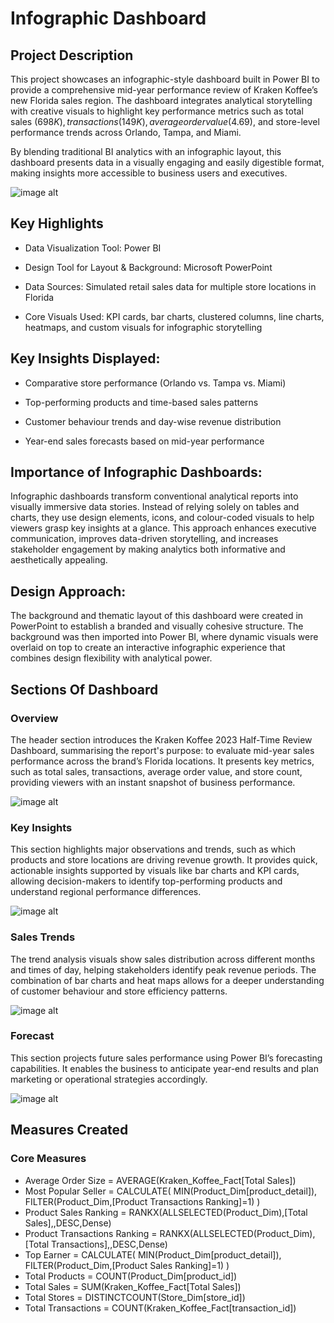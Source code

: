 # Infographic Dashboard
## Project Description
This project showcases an infographic-style dashboard built in Power BI to provide a comprehensive mid-year performance review of Kraken Koffee’s new Florida sales region. The dashboard integrates analytical storytelling with creative visuals to highlight key performance metrics such as total sales ($698K), transactions (149K), average order value ($4.69), and store-level performance trends across Orlando, Tampa, and Miami.

By blending traditional BI analytics with an infographic layout, this dashboard presents data in a visually engaging and easily digestible format, making insights more accessible to business users and executives.

![image alt](https://github.com/gouravjain77/Infographic_Dashboard/blob/main/full.png?raw=true)

## Key Highlights
- Data Visualization Tool: Power BI

- Design Tool for Layout & Background: Microsoft PowerPoint

- Data Sources: Simulated retail sales data for multiple store locations in Florida

- Core Visuals Used: KPI cards, bar charts, clustered columns, line charts, heatmaps, and custom visuals for infographic storytelling

## Key Insights Displayed:

- Comparative store performance (Orlando vs. Tampa vs. Miami)

- Top-performing products and time-based sales patterns

- Customer behaviour trends and day-wise revenue distribution

- Year-end sales forecasts based on mid-year performance

## Importance of Infographic Dashboards:
Infographic dashboards transform conventional analytical reports into visually immersive data stories. Instead of relying solely on tables and charts, they use design elements, icons, and colour-coded visuals to help viewers grasp key insights at a glance.
This approach enhances executive communication, improves data-driven storytelling, and increases stakeholder engagement by making analytics both informative and aesthetically appealing.

## Design Approach:
The background and thematic layout of this dashboard were created in PowerPoint to establish a branded and visually cohesive structure. The background was then imported into Power BI, where dynamic visuals were overlaid on top to create an interactive infographic experience that combines design flexibility with analytical power.

## Sections Of Dashboard
### Overview
The header section introduces the Kraken Koffee 2023 Half-Time Review Dashboard, summarising the report's purpose: to evaluate mid-year sales performance across the brand’s Florida locations. It presents key metrics, such as total sales, transactions, average order value, and store count, providing viewers with an instant snapshot of business performance.

![image alt](https://github.com/gouravjain77/Infographic_Dashboard/blob/c2284a045cc07d50d38952535fed18a500ab2987/1.png)

### Key Insights
This section highlights major observations and trends, such as which products and store locations are driving revenue growth. It provides quick, actionable insights supported by visuals like bar charts and KPI cards, allowing decision-makers to identify top-performing products and understand regional performance differences.

![image alt](https://github.com/gouravjain77/Infographic_Dashboard/blob/45dbb34ddc67b9a24b8a10a85df00eed870a3b08/2.png)

### Sales Trends
The trend analysis visuals show sales distribution across different months and times of day, helping stakeholders identify peak revenue periods. The combination of bar charts and heat maps allows for a deeper understanding of customer behaviour and store efficiency patterns.

![image alt](https://github.com/gouravjain77/Infographic_Dashboard/blob/d29c5c1c41087d5880c6eea048ceece1aa25eb0d/3.png)

### Forecast
This section projects future sales performance using Power BI’s forecasting capabilities. It enables the business to anticipate year-end results and plan marketing or operational strategies accordingly.

![image alt](https://github.com/gouravjain77/Infographic_Dashboard/blob/d29c5c1c41087d5880c6eea048ceece1aa25eb0d/4.png)

## Measures Created
### Core Measures
- Average Order Size = AVERAGE(Kraken_Koffee_Fact[Total Sales])
- Most Popular Seller = 
CALCULATE(
    MIN(Product_Dim[product_detail]),
    FILTER(Product_Dim,[Product Transactions Ranking]=1)
)
- Product Sales Ranking = 
RANKX(ALLSELECTED(Product_Dim),[Total Sales],,DESC,Dense)
- Product Transactions Ranking = 
RANKX(ALLSELECTED(Product_Dim),[Total Transactions],,DESC,Dense)
- Top Earner = 
CALCULATE(
    MIN(Product_Dim[product_detail]),
    FILTER(Product_Dim,[Product Sales Ranking]=1)
)
- Total Products = COUNT(Product_Dim[product_id])
- Total Sales = 
SUM(Kraken_Koffee_Fact[Total Sales])
- Total Stores = DISTINCTCOUNT(Store_Dim[store_id])
- Total Transactions = COUNT(Kraken_Koffee_Fact[transaction_id])
